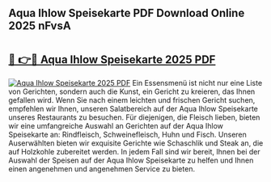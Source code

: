 ## Aqua Ihlow Speisekarte PDF Download Online 2025 nFvsA

# <h2><a href="http://gc77qa.nevu.top/?p=Aqua+Ihlow+Speisekarte">🔗 👉🔴 Aqua Ihlow Speisekarte 2025 PDF</a></h2>

[![Aqua Ihlow Speisekarte 2025 PDF](https://i.imgur.com/dBaPXMq.png)](http://gc77qa.nevu.top/?p=Aqua+Ihlow+Speisekarte)
Ein Essensmenü ist nicht nur eine Liste von Gerichten, sondern auch die Kunst, ein Gericht zu kreieren, das Ihnen gefallen wird. Wenn Sie nach einem leichten und frischen Gericht suchen, empfehlen wir Ihnen, unseren Salatbereich auf der Aqua Ihlow Speisekarte unseres Restaurants zu besuchen. Für diejenigen, die Fleisch lieben, bieten wir eine umfangreiche Auswahl an Gerichten auf der Aqua Ihlow Speisekarte an: Rindfleisch, Schweinefleisch, Huhn und Fisch. Unseren Auserwählten bieten wir exquisite Gerichte wie Schaschlik und Steak an, die auf Holzkohle zubereitet werden. In jedem Fall sind wir bereit, Ihnen bei der Auswahl der Speisen auf der Aqua Ihlow Speisekarte zu helfen und Ihnen einen angenehmen und angenehmen Service zu bieten.
